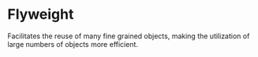 # Flyweight

Facilitates the reuse of many fine grained objects, making the utilization of large numbers of objects more efficient.
